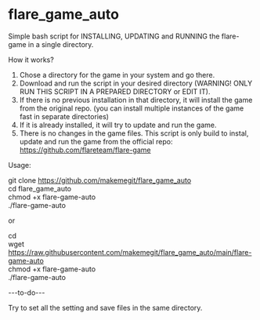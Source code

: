 # flare_game_auto

Simple bash script for INSTALLING, UPDATING and RUNNING the flare-game in a single directory.

How it works?

1. Chose a directory for the game in your system and go there.  
2. Download and run the script in your desired directory (WARNING! ONLY RUN THIS SCRIPT IN A PREPARED DIRECTORY or EDIT IT).  
3. If there is no previous installation in that directory, it will install the game from the original repo. (you can install multiple instances of the game fast in separate directories)  
4. If it is already installed, it will try to update and run the game.  
5. There is no changes in the game files. This script is only build to instal, update and run the game from the official repo:  
https://github.com/flareteam/flare-game


Usage:

git clone https://github.com/makemegit/flare_game_auto  
cd flare_game_auto  
chmod +x flare-game-auto  
./flare-game-auto  

or

cd <YOUR PREPARED DIR>  
wget https://raw.githubusercontent.com/makemegit/flare_game_auto/main/flare-game-auto  
chmod +x flare-game-auto  
./flare-game-auto  
 

---to-do---

Try to set all the setting and save files in the same directory.
